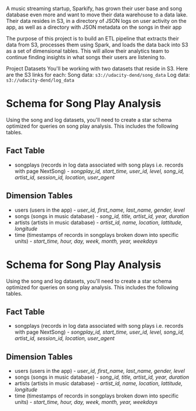A music streaming startup, Sparkify, has grown their user base and song database even more and want to move their data warehouse to a data lake. Their data resides in S3, in a directory of JSON logs on user activity on the app, as well as a directory with JSON metadata on the songs in their app

The purpose of this project is to build an ETL pipeline that extracts their data from S3, processes them using Spark, and loads the data back into S3 as a set of dimensional tables. This will allow their analytics team to continue finding insights in what songs their users are listening to.

Project Datasets
You'll be working with two datasets that reside in S3. Here are the S3 links for each:
Song data: `s3://udacity-dend/song_data`
Log data: `s3://udacity-dend/log_data`

# Schema for Song Play Analysis
Using the song and log datasets, you'll need to create a star schema optimized for queries on song play analysis. This includes the following tables.

## Fact Table
 - songplays (records in log data associated with song plays i.e. records with page NextSong) - *songplay_id, start_time, user_id, level, song_id, artist_id, session_id, location, user_agent*
## Dimension Tables
 - users (users in the app) - *user_id, first_name, last_name, gender, level*
 - songs (songs in music database) - *song_id, title, artist_id, year, duration*
 - artists (artists in music database) - *artist_id, name, location, lattitude, longitude*
 - time (timestamps of records in songplays broken down into specific units) - *start_time, hour, day, week, month, year, weekdays*
# Schema for Song Play Analysis
Using the song and log datasets, you'll need to create a star schema optimized for queries on song play analysis. This includes the following tables.

## Fact Table
 - songplays (records in log data associated with song plays i.e. records with page NextSong) - *songplay_id, start_time, user_id, level, song_id, artist_id, session_id, location, user_agent*
## Dimension Tables
 - users (users in the app) - *user_id, first_name, last_name, gender, level*
 - songs (songs in music database) - *song_id, title, artist_id, year, duration*
 - artists (artists in music database) - *artist_id, name, location, lattitude, longitude*
 - time (timestamps of records in songplays broken down into specific units) - *start_time, hour, day, week, month, year, weekdays*